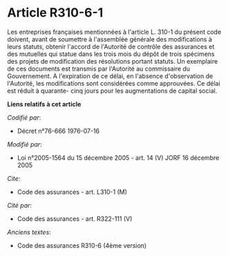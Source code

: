 # Article R310-6-1

Les entreprises françaises mentionnées à l'article L. 310-1 du présent code doivent, avant de soumettre à l'assemblée
générale des modifications à leurs statuts, obtenir l'accord de l'Autorité de contrôle des assurances et des mutuelles qui
statue dans les trois mois du dépôt de trois spécimens des projets de modification des résolutions portant statuts. Un
exemplaire de ces documents est transmis par l'Autorité au commissaire du Gouvernement. A l'expiration de ce délai, en
l'absence d'observation de l'Autorité, les modifications sont considérées comme approuvées. Ce délai est réduit à quarante-
cinq jours pour les augmentations de capital social.

**Liens relatifs à cet article**

_Codifié par_:

  - Décret n°76-666 1976-07-16

_Modifié par_:

  - Loi n°2005-1564 du 15 décembre 2005 - art. 14 (V) JORF 16 décembre 2005

_Cite_:

  - Code des assurances - art. L310-1 (M)

_Cité par_:

  - Code des assurances - art. R322-111 (V)

_Anciens textes_:

  - Code des assurances R310-6 (4ème version)

